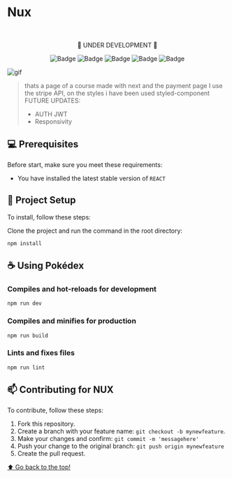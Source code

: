 # Nux
<br>
<div align="center">

  🚧 UNDER DEVELOPMENT 🚧 
  
![Badge](https://img.shields.io/badge/React-20232A?style=for-the-badge&logo=react&logoColor=61DAFB)
![Badge](https://img.shields.io/badge/styled--components-DB7093?style=for-the-badge&logo=styled-components&logoColor=white)
![Badge](https://img.shields.io/badge/TypeScript-007ACC?style=for-the-badge&logo=typescript&logoColor=white)
![Badge](https://img.shields.io/badge/Stripe-626CD9?style=for-the-badge&logo=Stripe&logoColor=white)
![Badge](https://img.shields.io/badge/next.js-000000?style=for-the-badge&logo=nextdotjs&logoColor=white)

</div>


![gif](./nux/public/assets/nux.gif)
>thats a page of a course made with next and the payment page I use the stripe API, on the styles i have been used styled-component
>FUTURE UPDATES:
>- AUTH JWT
>- Responsivity
>
## 💻 Prerequisites

Before start, make sure you meet these requirements:

* You have installed the latest stable version of `REACT` 

## 🚀 Project Setup

To install, follow these steps:

Clone the project and run the command in the root directory:
```
npm install
```

## ☕ Using Pokédex

### Compiles and hot-reloads for development
```
npm run dev
```

### Compiles and minifies for production
```
npm run build
```

### Lints and fixes files
```
npm run lint
```
## 📫 Contributing for NUX

To contribute, follow these steps:

1. Fork this repository.
2. Create a branch with your feature name: `git checkout -b mynewfeature`.
3. Make your changes and confirm: `git commit -m 'messagehere'`
4. Push your change to the original branch: `git push origin mynewfeature`
5. Create the pull request.


[⬆ Go back to the top!](#Nux)
